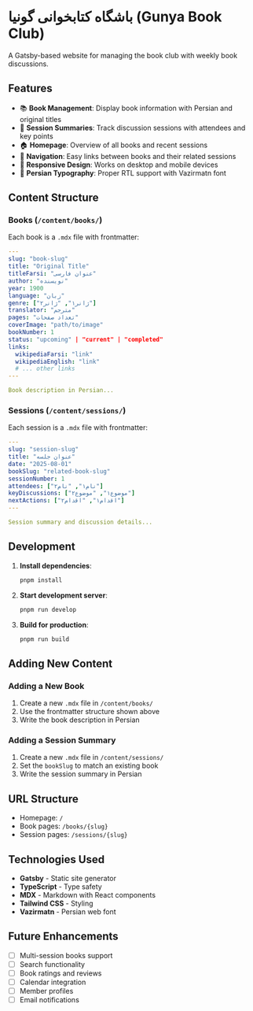 # باشگاه کتابخوانی گونیا (Gunya Book Club)

A Gatsby-based website for managing the book club with weekly book discussions.

## Features

- 📚 **Book Management**: Display book information with Persian and original titles
- 📝 **Session Summaries**: Track discussion sessions with attendees and key points  
- 🏠 **Homepage**: Overview of all books and recent sessions
- 🔗 **Navigation**: Easy links between books and their related sessions
- 📱 **Responsive Design**: Works on desktop and mobile devices
- 🎨 **Persian Typography**: Proper RTL support with Vazirmatn font

## Content Structure

### Books (`/content/books/`)
Each book is a `.mdx` file with frontmatter:

```yaml
---
slug: "book-slug"
title: "Original Title"
titleFarsi: "عنوان فارسی"
author: "نویسنده"
year: 1900
language: "زبان"
genre: ["ژانر۱", "ژانر۲"]
translator: "مترجم"
pages: "تعداد صفحات"
coverImage: "path/to/image"
bookNumber: 1
status: "upcoming" | "current" | "completed"
links:
  wikipediaFarsi: "link"
  wikipediaEnglish: "link"
  # ... other links
---

Book description in Persian...
```

### Sessions (`/content/sessions/`)
Each session is a `.mdx` file with frontmatter:

```yaml
---
slug: "session-slug"
title: "عنوان جلسه"
date: "2025-08-01"
bookSlug: "related-book-slug"
sessionNumber: 1
attendees: ["نام۱", "نام۲"]
keyDiscussions: ["موضوع۱", "موضوع۲"]
nextActions: ["اقدام۱", "اقدام۲"]
---

Session summary and discussion details...
```

## Development

1. **Install dependencies**:
   ```bash
   pnpm install
   ```

2. **Start development server**:
   ```bash
   pnpm run develop
   ```

3. **Build for production**:
   ```bash
   pnpm run build
   ```

## Adding New Content

### Adding a New Book
1. Create a new `.mdx` file in `/content/books/`
2. Use the frontmatter structure shown above
3. Write the book description in Persian

### Adding a Session Summary
1. Create a new `.mdx` file in `/content/sessions/`
2. Set the `bookSlug` to match an existing book
3. Write the session summary in Persian

## URL Structure

- Homepage: `/`
- Book pages: `/books/{slug}`
- Session pages: `/sessions/{slug}`

## Technologies Used

- **Gatsby** - Static site generator
- **TypeScript** - Type safety
- **MDX** - Markdown with React components
- **Tailwind CSS** - Styling
- **Vazirmatn** - Persian web font

## Future Enhancements

- [ ] Multi-session books support
- [ ] Search functionality
- [ ] Book ratings and reviews
- [ ] Calendar integration
- [ ] Member profiles
- [ ] Email notifications
